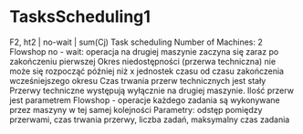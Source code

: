 # TasksScheduling1
F2, ht2 | no-wait | sum(Cj)
Task scheduling 
Number of Machines: 2
Flowshop
no - wait: operacja na drugiej maszynie zaczyna się zaraz po zakończeniu pierwszej
Okres niedostępności (przerwa techniczna) nie może się rozpocząć później niż x jednostek czasu od czasu zakończenia wcześniejszego okresu
Czas trwania przerw technicznych jest stały 
Przerwy techniczne występują wyłącznie  na drugiej maszynie. Ilość przerw jest parametrem
Flowshop - operacje każdego zadania są wykonywane przez maszyny w tej samej kolejności
Parametry: odstęp pomiędzy przerwami, czas trwania przerwy, liczba zadań, maksymalny czas zadania
